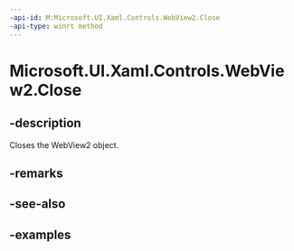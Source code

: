 ```yaml
---
-api-id: M:Microsoft.UI.Xaml.Controls.WebView2.Close
-api-type: winrt method
---
```


# Microsoft.UI.Xaml.Controls.WebView2.Close

<!--
public void Close ();
-->

## -description

Closes the WebView2 object.

## -remarks

## -see-also

## -examples
